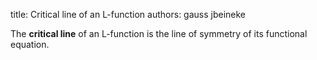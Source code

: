 title: Critical line of an L-function
authors:
    gauss
    jbeineke

The **critical line** of an <a knowl="lmfdb/lfunction">L-function</a>  is the line of symmetry of its <a knowl="lmfdb/lfunction.functional_equation">functional equation</a>. 
